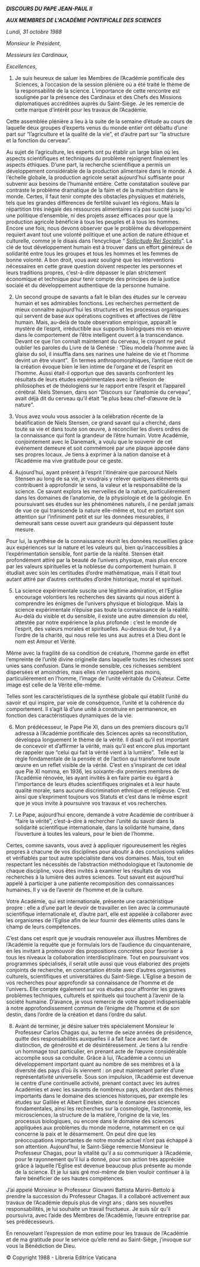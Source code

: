 ***DISCOURS DU PAPE JEAN-PAUL II***

***AUX MEMBRES DE L'ACADÉMIE PONTIFICALE DES SCIENCES***

*Lundi, 31 octobre 1988*

*Monsieur le Président,*

*Messieurs les Cardinaux,*

*Excellences,*

1. Je suis heureux de saluer les Membres de l’Académie pontificale des Sciences, à l’occasion de la session plénière où a été traité le thème de la responsabilité de la science. L’importance de cette rencontre est soulignée par la présence des Cardinaux et des Chefs des Missions diplomatiques accréditées auprès du Saint-Siège. Je les remercie de cette marque d’intérêt pour les travaux de l’Académie.

Cette assemblée plénière a lieu à la suite de la semaine d’étude au cours de laquelle deux groupes d’experts venus du monde entier ont débattu d’une part sur “l’agriculture et la qualité de la vie”, et d’autre part sur “la structure et la fonction du cerveau”.

Au sujet de l’agriculture, les experts ont pu établir un large bilan où les aspects scientifiques et techniques du problème rejoignent finalement les aspects éthiques. D’une part, la recherche scientifique a permis un développement considérable de la production alimentaire dans le monde. A l’échelle globale, la production agricole serait aujourd’hui suffisante pour subvenir aux besoins de l’humanité entière. Cette constatation soulève par contraste le problème dramatique de la faim et de la malnutrition dans le monde. Certes, il faut tenir compte des obstacles physiques et matériels, tels que les grandes différences de fertilité suivant les régions. Mais la répartition très inégale des ressources alimentaires n’a pas suscité jusqu’ici une politique d’ensemble, ni des projets assez efficaces pour que la production agricole bénéficie à tous les peuples et à tous les hommes. Encore une fois, nous devons observer que le problème du développement requiert avant tout une volonté politique et une action de nature éthique et culturelle, comme je le disais dans l’encyclique “ *[Sollicitudo Rei Socialis](http://www.vatican.va/edocs/FRA0079/_INDEX.HTM)*”. La clé de tout développement humain est à trouver dans un effort généreux de solidarité entre tous les groupes et tous les hommes et les femmes de bonne volonté. A bon droit, vous avez souligné que les interventions nécessaires en cette grave question doivent respecter les personnes et leurs traditions propres, c’est-à-dire dépasser le plan strictement économique et technique pour tenir compte des principes de la justice sociale et du développement authentique de la personne humaine.

2. Un second groupe de savants a fait le bilan des études sur le cerveau humain et ses admirables fonctions. Les recherches permettent de mieux connaître aujourd’hui les structures et les processus organiques qui servent de base aux opérations cognitives et affectives de l’être humain. Mais, au-delà de toute observation empirique, apparaît le mystère de l’esprit, irréductible aux supports biologiques mis en œuvre dans le comportement de l’être intelligent ouvert à la transcendance. Devant ce que l’on connaît maintenant du cerveau, le croyant ne peut oublier les paroles du Livre de la Genèse : “Dieu modela l’homme avec la glaise du sol, il insuffla dans ses narines une haleine de vie et l’homme devint un être vivant”.  En termes anthropomorphiques, l’antique récit de la création évoque bien le lien intime de l’organe et de l’esprit en l’homme. Aussi était-il opportun que des savants confrontent les résultats de leurs études expérimentales avec la réflexion de philosophes et de théologiens sur le rapport entre l’esprit et l’appareil cérébral. Niels Stensen, dans son “Discours sur l’anatomie du cerveau”, avait déjà dit du cerveau qu’il était “le plus beau chef-d’œuvre de la nature”.

3. Vous avez voulu vous associer à la célébration récente de la béatification de Niels Stensen, ce grand savant qui a cherché, dans toute sa vie et dans toute son œuvre, à réconcilier les divers ordres de la connaissance qui font la grandeur de l’être humain. Votre Académie, conjointement avec le Danemark, a voulu que le souvenir de cet événement demeure et soit commémoré par une plaque apposée dans ses propres locaux. Je tiens à exprimer à la nation danoise et à l’Académie ma vive gratitude pour ce geste.

4. Aujourd’hui, ayant présent à l’esprit l’itinéraire que parcourut Niels Stensen au long de sa vie, je voudrais y relever quelques éléments qui contribuent à approfondir le sens, la valeur et la responsabilité de la science. Ce savant explora les merveilles de la nature, particulièrement dans les domaines de l’anatomie, de la physiologie et de la géologie. En poursuivant ses études sur les phénomènes naturels, il ne perdait jamais de vue ce qui transcende la nature elle-même et, tout en portant son attention sur l’infiniment petit et sur les données mesurables, il demeurait sans cesse ouvert aux grandeurs qui dépassent toute mesure.

Pour lui, la synthèse de la connaissance réunit les données recueillies grâce aux expériences sur la nature et les valeurs qui, bien qu’inaccessibles à l’expérimentation sensible, font partie de la réalité. Stensen était profondément attiré par la beauté de l’univers physique, mais plus encore par les valeurs spirituelles et la noblesse du comportement humain. Il étudiait avec soin les certitudes d’ordre mathématique, mais il était tout autant attiré par d’autres certitudes d’ordre historique, moral et spirituel.

5. La science expérimentale suscite une légitime admiration, et l’Eglise encourage volontiers les recherches des savants qui nous aident à comprendre les énigmes de l’univers physique et biologique. Mais la science expérimentale n’épuise pas toute la connaissance de la réalité. Au-delà du visible et du sensible, il existe une autre dimension du réel, attestée par notre expérience la plus profonde : c’est le monde de l’esprit, des valeurs morales et spirituelles. Au-dessus de tout, il y a l’ordre de la charité, qui nous relie les uns aux autres et à Dieu dont le nom est Amour et Vérité.

Même avec la fragilité de sa condition de créature, l’homme garde en effet l’empreinte de l’unité divine originelle dans laquelle toutes les richesses sont unies sans confusion. Dans le monde sensible, ces richesses semblent dispersées et amoindries, mais elles n’en rappellent pas moins, particulièrement en l’homme, l’image de l’unité véritable du Créateur. Cette image est celle de la Vérité elle-même.

Telles sont les caractéristiques de la synthèse globale qui établit l’unité du savoir et qui inspire, par voie de conséquence, l’unité et la cohérence du comportement. Il s’agit là d’une unité à construire en permanence, en fonction des caractéristiques dynamiques de la vie.

6. Mon prédécesseur, le Pape Pie XI, dans un des premiers discours qu’il adressa à l’Académie pontificale des Sciences après sa reconstitution, développa longuement le thème de la vérité. II disait qu’il est important de concevoir et d’affirmer la vérité, mais qu’il est encore plus important de rappeler que “celui qui fait la vérité vient à la lumière”.  Telle est la règle fondamentale de la pensée et de l’action qui transforme toute œuvre en un reflet visible de la vérité. C’est en s’inspirant de cet idéal que Pie XI nomma, en 1936, les soixante-dix premiers membres de l’Académie rénovée, les ayant invités à en faire partie eu égard à l’importance de leurs études scientifiques originales et à leur haute qualité morale, sans aucune discrimination ethnique et religieuse. C’est ainsi que s’expriment toujours vos Statuts et c’est dans le même esprit que je vous invite à poursuivre vos travaux et vos recherches.

7. Le Pape, aujourd’hui encore, demande à votre Académie de contribuer à “faire la vérité”, c’est-à-dire à rechercher l’unité du savoir dans la solidarité scientifique internationale, dans la solidarité humaine, dans l’ouverture à toutes les valeurs, pour le bien de l’homme.

Certes, comme savants, vous avez à appliquer rigoureusement les règles propres à chacune de vos disciplines pour aboutir à des conclusions valides et vérifiables par tout autre spécialiste dans vos domaines. Mais, tout en respectant les nécessités de l’abstraction méthodologique et l’autonomie de chaque discipline, vous êtes invités à examiner les résultats de vos recherches à la lumière des autres sciences. Tout savant est aujourd’hui appelé à participer à une patiente recomposition des connaissances humaines. Il y va de l’avenir de l’homme et de la culture.

Votre Académie, qui est internationale, présente une caractéristique propre : elle a d’une part le devoir de travailler en lien avec la communauté scientifique internationale et, d’autre part, elle est appelée à collaborer avec les organismes de l’Eglise afin de leur fournir des éléments utiles dans le champ de leurs compétences.

C’est dans cet esprit que je voudrais renouveler aux illustres Membres de l’Académie la requête que je formulais lors de l’audience du cinquantenaire, en les invitant à promouvoir des propositions concrètes pour favoriser à tous les niveaux la collaboration interdisciplinaire. Tout en poursuivant vos programmes spécialisés, il serait utile aussi que vous élaboriez des projets conjoints de recherche, en concertation étroite avec d’autres organismes culturels, scientifiques et universitaires du Saint-Siège. L’Eglise a besoin de vos recherches pour approfondir sa connaissance de l’homme et de l’univers. Elle compte également sur vos études pour affronter les graves problèmes techniques, culturels et spirituels qui touchent à l’avenir de la société humaine. D’avance, je vous remercie de votre apport indispensable à notre approfondissement commun de l’énigme de l’homme et de son destin, dans l’ordre de la création et dans l’ordre du salut.

8. Avant de terminer, je désire saluer très spécialement Monsieur le Professeur Carlos Chagas qui, au terme de seize années de présidence, quitte des responsabilités auxquelles il a fait face avec tant de distinction, de générosité et de désintéressement. Je tiens à lui rendre un hommage tout particulier, en prenant acte de l’œuvre considérable accomplie sous sa conduite. Grâce à lui, l’Académie a connu un développement important quant au nombre de ses membres et à la diversité des pays d’où ils viennent : on peut maintenant parler d’une représentativité universelle. Sous son impulsion, l’Académie est devenue le centre d’une continuelle activité, prenant contact avec les autres Académies et avec les savants de nombreux pays, abordant des thèmes importants dans le domaine des sciences historiques, par exemple les études sur Galilée et Albert Einstein, dans le domaine des sciences fondamentales, ainsi les recherches sur la cosmologie, l’astronomie, les microsciences, la structure de la matière, l’origine de la vie, les processus biologiques, ou encore dans le domaine des sciences appliquées aux problèmes du monde moderne, notamment en ce qui concerne la paix et le désarmement. On peut dire que les préoccupations importantes de notre monde actuel n’ont pas échappé à son attention. Aujourd’hui, le Saint-Siège remercie Monsieur le Professeur Chagas, pour la vitalité qu’il a su communiquer à l’Académie, pour le rayonnement qu’il lui a donné, pour son action très appréciée grâce à laquelle l’Eglise est devenue beaucoup plus présente au monde de la science. Et je lui sais gré moi-même de bien vouloir continuer à la faire bénéficier de ses hautes compétences.

J’ai appelé Monsieur le Professeur Giovanni Battista Marini-Bettolo à prendre la succession du Professeur Chagas. II a collaboré activement aux travaux de l’Académie depuis plus de vingt ans ; dans ses nouvelles responsabilités, je lui souhaite un travail fructueux. Je suis sûr qu’il poursuivra, avec l’aide des Membres de l’Académie, l’œuvre entreprise par ses prédécesseurs.

En renouvelant l’expression de mon estime pour les travaux de l’Académie et de ma gratitude pour le service qu’elle rend au Saint-Siège, j’invoque sur vous la Bénédiction de Dieu.

© Copyright 1988 - Libreria Editrice Vaticana